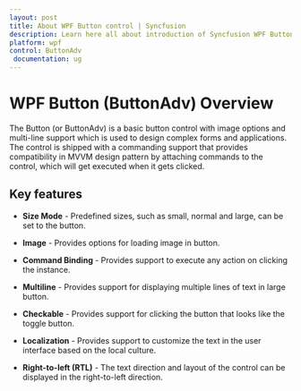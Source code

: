 ```yaml
---
layout: post
title: About WPF Button control | Syncfusion
description: Learn here all about introduction of Syncfusion WPF Button (ButtonAdv) control, its elements and more.
platform: wpf
control: ButtonAdv
 documentation: ug
---
```


# WPF Button (ButtonAdv) Overview

The Button (or ButtonAdv) is a basic button control with image options and multi-line support which is used to design complex forms and applications. The control is shipped with a commanding support that provides compatibility in MVVM design pattern by attaching commands to the control, which will get executed when it gets clicked.

## Key features

* **Size Mode** - Predefined sizes, such as small, normal and large, can be set to the button.

* **Image** - Provides options for loading image in button.

* **Command Binding** - Provides support to execute any action on clicking the instance.

* **Multiline** - Provides support for displaying multiple lines of text in large button.

* **Checkable** - Provides support for clicking the button that looks like the toggle button.

* **Localization** - Provides support to customize the text in the user interface based on the local culture.

* **Right-to-left (RTL)** - The text direction and layout of the control can be displayed in the right-to-left direction.
